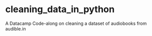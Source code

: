 # cleaning_data_in_python
A Datacamp Code-along on cleaning a dataset of audiobooks from audible.in
